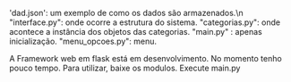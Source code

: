 'dad.json': um exemplo de como os dados são armazenados.\n 
"interface.py": onde ocorre a estrutura do sistema.
"categorias.py": onde acontece a instância dos objetos das categorias. 
"main.py" : apenas inicialização. 
"menu_opcoes.py": menu.

A Framework web em flask está em desenvolvimento. No momento tenho pouco tempo.
Para utilizar, baixe os modulos. Execute main.py
